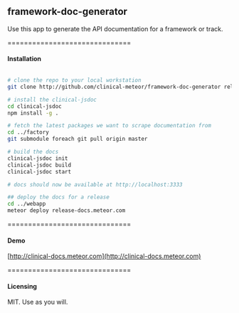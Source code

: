 ## framework-doc-generator

Use this app to generate the API documentation for a framework or track.  


==============================
#### Installation

````bash

# clone the repo to your local workstation
git clone http://github.com/clinical-meteor/framework-doc-generator release-docs

# install the clinical-jsdoc
cd clinical-jsdoc
npm install -g .  

# fetch the latest packages we want to scrape documentation from
cd ../factory
git submodule foreach git pull origin master

# build the docs
clinical-jsdoc init
clinical-jsdoc build
clinical-jsdoc start

# docs should now be available at http://localhost:3333

## deploy the docs for a release
cd ../webapp
meteor deploy release-docs.meteor.com
````

==============================
#### Demo

[http://clinical-docs.meteor.com](http://clinical-docs.meteor.com)


==============================
#### Licensing

MIT.  Use as you will.  
